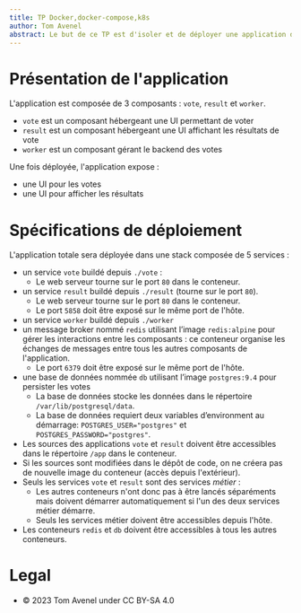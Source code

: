 ```yaml
---
title: TP Docker,docker-compose,k8s
author: Tom Avenel
abstract: Le but de ce TP est d'isoler et de déployer une application dans une stack de conteneurs Docker.
---
```


# Présentation de l'application

L'application est composée de 3 composants : `vote`, `result` et `worker`.

- `vote` est un composant hébergeant une UI permettant de voter
- `result` est un composant hébergeant une UI affichant les résultats de vote
- `worker` est un composant gérant le backend des votes

Une fois déployée, l'application expose :

- une UI pour les votes
- une UI pour afficher les résultats

# Spécifications de déploiement

L'application totale sera déployée dans une stack composée de 5 services :

- un service `vote` buildé depuis `./vote` :
  + Le web serveur tourne sur le port `80` dans le conteneur.
- un service `result` buildé depuis `./result` (tourne sur le port `80`).
  + Le web serveur tourne sur le port `80` dans le conteneur.
  + Le port `5858` doit être exposé sur le même port de l'hôte.
- un service `worker` buildé depuis `./worker`
- un message broker nommé `redis` utilisant l’image `redis:alpine` pour gérer les interactions entre les composants : ce conteneur organise les échanges de messages entre tous les autres composants de l'application.
  + Le port `6379` doit être exposé sur le même port de l'hôte.
- une base de données nommée `db` utilisant l’image `postgres:9.4` pour persister les votes
  + La base de données stocke les données dans le répertoire `/var/lib/postgresql/data`.
  + La base de données requiert deux variables d’environment au démarrage: `POSTGRES_USER="postgres"` et `POSTGRES_PASSWORD="postgres"`.
- Les sources des applications `vote` et `result` doivent être accessibles dans le répertoire `/app` dans le conteneur.
- Si les sources sont modifiées dans le dépôt de code, on ne créera pas de nouvelle image du conteneur (accès depuis l'extérieur).
- Seuls les services `vote` et `result` sont des services _métier_ :
  + Les autres conteneurs n'ont donc pas à être lancés séparéments mais doivent démarrer automatiquement si l'un des deux services métier démarre.
  + Seuls les services métier doivent être accessibles depuis l'hôte.
- Les conteneurs `redis` et `db` doivent être accessibles à tous les autres conteneurs.

# Legal

- © 2023 Tom Avenel under CC BY-SA 4.0
